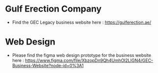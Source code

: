 # Gulf Erection Company

  - Find the GEC Legacy business website here : https://gulferection.ae/

# Web Design

  - Please find the figma web design prototype for the business website here : https://www.figma.com/file/XbzopDn9Qh4UmhOl2LIGN4/GEC-Business-Website?node-id=0%3A1
